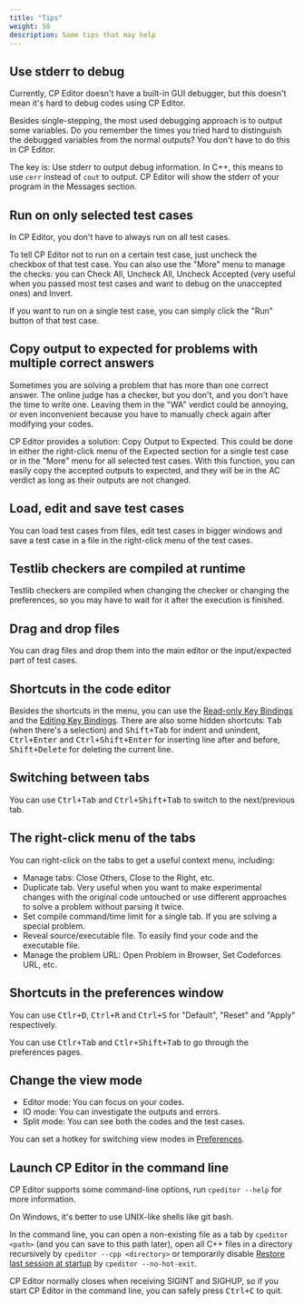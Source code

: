 ```yaml
---
title: "Tips"
weight: 50
description: Some tips that may help
---
```


## Use stderr to debug

Currently, CP Editor doesn't have a built-in GUI debugger, but this doesn't mean it's hard to debug codes using CP Editor.

Besides single-stepping, the most used debugging approach is to output some variables. Do you remember the times you tried hard to distinguish the debugged variables from the normal outputs? You don't have to do this in CP Editor.

The key is: Use stderr to output debug information. In C++, this means to use `cerr` instead of `cout` to output. CP Editor will show the stderr of your program in the Messages section.

## Run on only selected test cases

In CP Editor, you don't have to always run on all test cases.

To tell CP Editor not to run on a certain test case, just uncheck the checkbox of that test case. You can also use the "More" menu to manage the checks: you can Check All, Uncheck All, Uncheck Accepted (very useful when you passed most test cases and want to debug on the unaccepted ones) and Invert.

If you want to run on a single test case, you can simply click the "Run" button of that test case.

## Copy output to expected for problems with multiple correct answers

Sometimes you are solving a problem that has more than one correct answer. The online judge has a checker, but you don't, and you don't have the time to write one. Leaving them in the "WA" verdict could be annoying, or even inconvenient because you have to manually check again after modifying your codes.

CP Editor provides a solution: Copy Output to Expected. This could be done in either the right-click menu of the Expected section for a single test case or in the "More" menu for all selected test cases. With this function, you can easily copy the accepted outputs to expected, and they will be in the AC verdict as long as their outputs are not changed.

## Load, edit and save test cases

You can load test cases from files, edit test cases in bigger windows and save a test case in a file in the right-click menu of the test cases.

## Testlib checkers are compiled at runtime

Testlib checkers are compiled when changing the checker or changing the preferences, so you may have to wait for it after the execution is finished.

## Drag and drop files

You can drag files and drop them into the main editor or the input/expected part of test cases.

## Shortcuts in the code editor

Besides the shortcuts in the menu, you can use the [Read-only Key Bindings](https://doc.qt.io/qt-5/qtextedit.html#read-only-key-bindings) and the [Editing Key Bindings](https://doc.qt.io/qt-5/qtextedit.html#editing-key-bindings). There are also some hidden shortcuts: <kbd>Tab</kbd> (when there's a selection) and <kbd>Shift+Tab</kbd> for indent and unindent, <kbd>Ctrl+Enter</kbd> and <kbd>Ctrl+Shift+Enter</kbd> for inserting line after and before, <kbd>Shift+Delete</kbd> for deleting the current line.

## Switching between tabs

You can use <kbd>Ctrl+Tab</kbd> and <kbd>Ctrl+Shift+Tab</kbd> to switch to the next/previous tab.

## The right-click menu of the tabs

You can right-click on the tabs to get a useful context menu, including:

-   Manage tabs: Close Others, Close to the Right, etc.
-   Duplicate tab. Very useful when you want to make experimental changes with the original code untouched or use different approaches to solve a problem without parsing it twice.
-   Set compile command/time limit for a single tab. If you are solving a special problem.
-   Reveal source/executable file. To easily find your code and the executable file.
-   Manage the problem URL: Open Problem in Browser, Set Codeforces URL, etc.

## Shortcuts in the preferences window

You can use <kbd>Ctlr+D</kbd>, <kbd>Ctrl+R</kbd> and <kbd>Ctrl+S</kbd> for "Default", "Reset" and "Apply" respectively.

You can use <kbd>Ctlr+Tab</kbd> and <kbd>Ctlr+Shift+Tab</kbd> to go through the preferences pages.

## Change the view mode

-   Editor mode: You can focus on your codes.
-   IO mode: You can investigate the outputs and errors.
-   Split mode: You can see both the codes and the test cases.

You can set a hotkey for switching view modes in [Preferences](../preferences/key-bindings/\_index.zh_tw.md).

## Launch CP Editor in the command line

CP Editor supports some command-line options, run `cpeditor --help` for more information.

On Windows, it's better to use UNIX-like shells like git bash.

In the command line, you can open a non-existing file as a tab by `cpeditor <path>` (and you can save to this path later), open all C++ files in a directory recursively by `cpeditor --cpp <directory>` or temporarily disable [Restore last session at startup](../preferences/actions/\_index.zh_tw.md#restore-last-session-at-startup) by `cpeditor --no-hot-exit`.

CP Editor normally closes when receiving SIGINT and SIGHUP, so if you start CP Editor in the command line, you can safely press <kbd>Ctrl+C</kbd> to quit.
